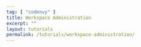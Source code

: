 ```yaml
---
tag: [ "codenvy" ]
title: Workspace Administration
excerpt: ""
layout: tutorials
permalink: /tutorials/workspace-administration/
---
```


